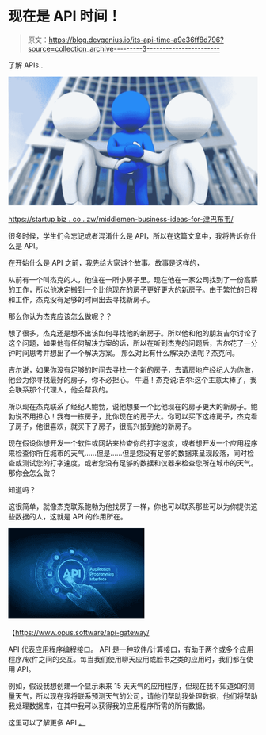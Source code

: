 # 现在是 API 时间！

> 原文：<https://blog.devgenius.io/its-api-time-a9e36ff8d796?source=collection_archive---------3----------------------->

了解 APIs..

![](img/feb0b7942236172fe94612ed487b3273.png)

[https://startup biz . co . zw/middlemen-business-ideas-for-津巴布韦/](https://startupbiz.co.zw/middlemen-business-ideas-for-zimbabwe/)

很多时候，学生们会忘记或者混淆什么是 API，所以在这篇文章中，我将告诉你什么是 API。

在开始什么是 API 之前，我先给大家讲个故事。故事是这样的，

从前有一个叫杰克的人，他住在一所小房子里。现在他在一家公司找到了一份高薪的工作，所以他决定搬到一个比他现在的房子更好更大的新房子。由于繁忙的日程和工作，杰克没有足够的时间出去寻找新房子。

那么你认为杰克应该怎么做呢？？

想了很多，杰克还是想不出该如何寻找他的新房子。所以他和他的朋友吉尔讨论了这个问题，如果他有任何解决方案的话，所以在听到杰克的问题后，吉尔花了一分钟时间思考并想出了一个解决方案。
那么对此有什么解决办法呢？杰克问。

吉尔说，如果你没有足够的时间去寻找一个新的房子，去请房地产经纪人为你做，他会为你寻找最好的房子，你不必担心。
牛逼！杰克说:吉尔:这个主意太棒了，我会联系那个代理人，他会帮我的。

所以现在杰克联系了经纪人鲍勃，说他想要一个比他现在的房子更大的新房子。鲍勃说不用担心！我有一栋房子，比你现在的房子大。你可以买下这栋房子，杰克看了房子，他很喜欢，就买下了房子，很高兴搬到他的新房子。

现在假设你想开发一个软件或网站来检查你的打字速度，或者想开发一个应用程序来检查你所在城市的天气……但是……但是您没有足够的数据来呈现段落，同时检查或测试您的打字速度，或者您没有足够的数据和仪器来检查您所在城市的天气。那你会怎么做？

知道吗？

这很简单，就像杰克联系鲍勃为他找房子一样，你也可以联系那些可以为你提供这些数据的人，这就是 API 的作用所在。

![](img/9e841d769ad7decb25952ac46ebed605.png)

【https://www.opus.software/api-gateway/ 

API 代表应用程序编程接口。
API 是一种软件/计算接口，有助于两个或多个应用程序/软件之间的交互。每当我们使用聊天应用或脸书之类的应用时，我们都在使用 API。

例如，假设我想创建一个显示未来 15 天天气的应用程序，但现在我不知道如何测量天气，所以现在我将联系预测天气的公司，请他们帮助我处理数据，他们将帮助我处理数据库，在其中我可以获得我的应用程序所需的所有数据。

这里可以了解更多 API [。](https://www.ibm.com/cloud/learn/api)